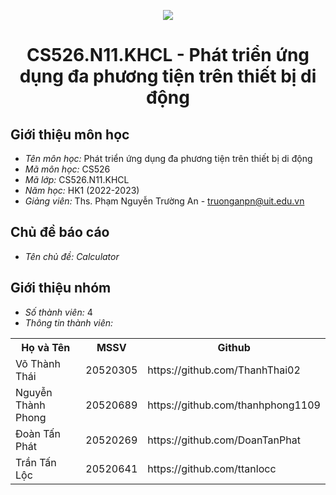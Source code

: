 <p align="center">
   <a href="https://www.uit.edu.vn/">
      <img src="https://i.imgur.com/WmMnSRt.png" border="none">
   </a>
</p>
<h1 align="center">
    CS526.N11.KHCL - Phát triển ứng dụng đa phương tiện trên thiết bị di động
</h1>

<h2>
   Giới thiệu môn học   
</h2>

- *Tên môn học:* Phát triển ứng dụng đa phương tiện trên thiết bị di động
- *Mã môn học:* CS526
- *Mã lớp:*  CS526.N11.KHCL
- *Năm học:* HK1 (2022-2023)
- *Giảng viên:* Ths. Phạm Nguyễn Trường An - truonganpn@uit.edu.vn

<h2>
  Chủ đề báo cáo 
</h2>

- *Tên chủ đề: Calculator* 

<h2>
   Giới thiệu nhóm
</h2>

- *Số thành viên:* 4
- *Thông tin thành viên:* 

<table align="center">
      <tr>
       <th>Họ và Tên</th>
       <th>MSSV</th>
       <th>Github</th>
      </tr>
      <tr>
       <td>Võ Thành Thái</td>
       <td>20520305</td>
       <td>https://github.com/ThanhThai02</td>
      </tr>
      <tr>
       <td>Nguyễn Thành Phong</td>
       <td>20520689</td>
       <td>https://github.com/thanhphong1109</td>
      </tr>
      <tr>
       <td>Đoàn Tấn Phát</td>
       <td>20520269</td>
       <td>https://github.com/DoanTanPhat</td>
      </tr>
      <tr>
       <td>Trần Tấn Lộc</td>
       <td>20520641</td>
       <td>https://github.com/ttanlocc</td>
      </tr>
</table>


